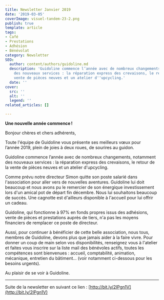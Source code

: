 ```yaml
---
title: Newsletter Janvier 2019
date: '2019-03-05'
coverImage: visuel-tandem-23-2.png
publish: true
template: article
tags:
- Café
- Prestations
- Adhésion
- Bénévolat
category: Newsletter
SEO:
  author: content/authors/guidoline.md
  description: 'Guidoline commence l’année avec de nombreux changements, notamment
    des nouveaux services : la réparation express des crevaisons, le retour de la
    vente de pièces neuves et un atelier d''upcycling.'
  date: ''
cover:
  src: ''
  alt: ''
  legend: ''
related_articles: []

---
```

**Une nouvelle année commence !**

Bonjour chères et chers adhérents,

Toute l'équipe de Guidoline vous présente ses meilleurs vœux pour l’année 2019, plein de joies à deux roues, de sourires au guidon.

Guidoline commence l’année avec de nombreux changements, notamment des nouveaux services : la réparation express des crevaisons, le retour de la vente de pièces neuves et un atelier d'upcycling.

Comme prévu notre directeur Simon quitte son poste salarié dans l'association pour aller vers de nouvelles aventures. Guidoline lui doit beaucoup et nous avons pu le remercier de son énergique investissement lors d'un amical pot de départ fin décembre. Nous lui souhaitons beaucoup de succès. Une cagnotte est d'ailleurs disponible à l'accueil pour lui offrir un cadeau.

Guidoline, qui fonctionne à 97% en fonds propres issus des adhésions, vente de pièces et prestations auprès de tiers, n'a pas les moyens financiers de remplacer ce poste de directeur.

Aussi, pour continuer à bénéficier de cette belle association, nous tous, membres de Guidoline, devons plus que jamais aider à la faire vivre. Pour donner un coup de main selon vos disponibilités, renseignez vous à l'atelier et faites vous inscrire sur la liste mail des bénévoles actifs, toutes les compétences sont bienvenues : accueil, comptabilité, animation, mécanique, entretien du bâtiment... (voir notamment ci-dessous pour les besoins urgents).

Au plaisir de se voir à Guidoline.

___

Suite de la newsletter en suivant ce lien : [http://bit.ly/2IPgn1V](http://bit.ly/2IPgn1V)